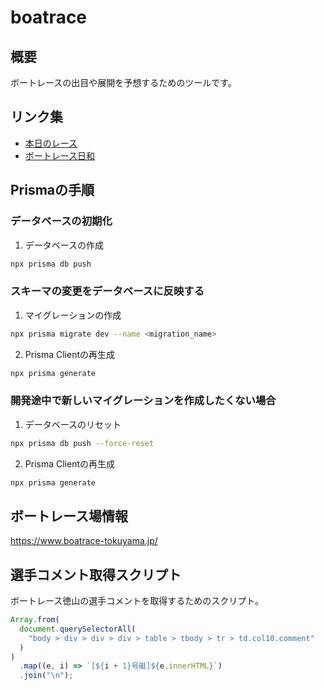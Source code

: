# boatrace

## 概要

ボートレースの出目や展開を予想するためのツールです。

## リンク集

- [本日のレース](https://www.boatrace.jp/owpc/pc/race/index)
- [ボートレース日和](https://kyoteibiyori.com/)

## Prismaの手順

### データベースの初期化

1. データベースの作成

```bash
npx prisma db push
```

### スキーマの変更をデータベースに反映する

1. マイグレーションの作成

```bash
npx prisma migrate dev --name <migration_name>
```

2. Prisma Clientの再生成

```bash
npx prisma generate
```

### 開発途中で新しいマイグレーションを作成したくない場合

1. データベースのリセット

```bash
npx prisma db push --force-reset
```

2. Prisma Clientの再生成

```bash
npx prisma generate
```

## ボートレース場情報

https://www.boatrace-tokuyama.jp/

## 選手コメント取得スクリプト

ボートレース徳山の選手コメントを取得するためのスクリプト。

```js
Array.from(
  document.querySelectorAll(
    "body > div > div > div > table > tbody > tr > td.col10.comment"
  )
)
  .map((e, i) => `[${i + 1}号艇]${e.innerHTML}`)
  .join("\n");
```
